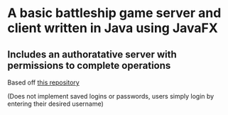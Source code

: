 # A basic battleship game server and client written in Java using JavaFX

## Includes an authoratative server with permissions to complete operations

Based off [this repository](https://github.com/YanniSperon/MessagingApp)

(Does not implement saved logins or passwords, users simply login by entering their desired username)